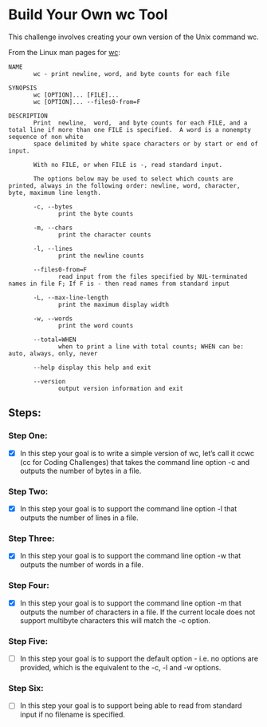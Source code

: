 # Build Your Own wc Tool

This challenge involves creating your own version of the Unix command wc.

From the Linux man pages for [wc](https://www.gnu.org/software/coreutils/wc):


```
NAME
       wc - print newline, word, and byte counts for each file

SYNOPSIS
       wc [OPTION]... [FILE]...
       wc [OPTION]... --files0-from=F

DESCRIPTION
       Print  newline,  word,  and byte counts for each FILE, and a total line if more than one FILE is specified.  A word is a nonempty sequence of non white
       space delimited by white space characters or by start or end of input.

       With no FILE, or when FILE is -, read standard input.

       The options below may be used to select which counts are printed, always in the following order: newline, word, character, byte, maximum line length.

       -c, --bytes
              print the byte counts

       -m, --chars
              print the character counts

       -l, --lines
              print the newline counts

       --files0-from=F
              read input from the files specified by NUL-terminated names in file F; If F is - then read names from standard input

       -L, --max-line-length
              print the maximum display width

       -w, --words
              print the word counts

       --total=WHEN
              when to print a line with total counts; WHEN can be: auto, always, only, never

       --help display this help and exit

       --version
              output version information and exit
```

## Steps:

### Step One:
- [x] In this step your goal is to write a simple version of wc, let’s call it ccwc (cc for Coding Challenges) that takes the command line option -c and outputs the number of bytes in a file.

### Step Two:
- [x] In this step your goal is to support the command line option -l that outputs the number of lines in a file.

### Step Three:
- [x] In this step your goal is to support the command line option -w that outputs the number of words in a file.

### Step Four:
- [x] In this step your goal is to support the command line option -m that outputs the number of characters in a file. If the current locale does not support multibyte characters this will match the -c option.

### Step Five:
- [ ] In this step your goal is to support the default option - i.e. no options are provided, which is the equivalent to the -c, -l and -w options.

### Step Six:
- [ ] In this step your goal is to support being able to read from standard input if no filename is specified.

